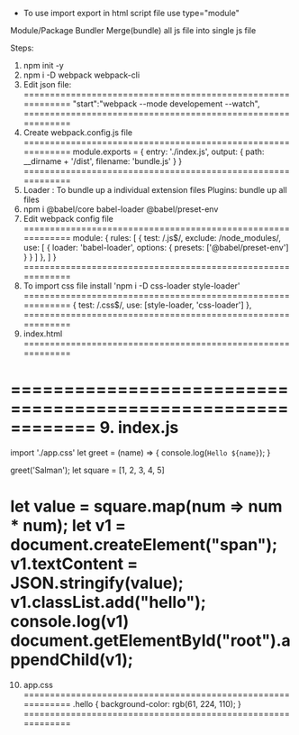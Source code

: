 * To use import export in html script file use type="module"

Module/Package Bundler
Merge(bundle) all js file into single js file

Steps:
1. npm init -y
2. npm i -D webpack webpack-cli
3. Edit json file:
============================================================
"start":"webpack --mode developement --watch",
============================================================
4. Create webpack.config.js file
============================================================
module.exports = {
  entry: './index.js',
  output: {
    path: __dirname + '/dist',
    filename: 'bundle.js'
  }
}
============================================================
4. Loader : To bundle up a individual extension files
   Plugins: bundle up all files
5. npm i @babel/core babel-loader @babel/preset-env
6. Edit webpack config file
============================================================
  module: {
    rules: [
      {
        test: /\.js$/,
        exclude: /node_modules/,
        use: [
          {
            loader: 'babel-loader',
            options: {
              presets: ['@babel/preset-env']
            }
          }
        ]
      },
    ]
  }
============================================================
7. To import css file install 'npm i -D css-loader style-loader'
============================================================
      {
        test: /\.css$/,
        use: [style-loader, 'css-loader']
      },
============================================================
8. index.html
============================================================
<!DOCTYPE html>
<html lang="en">
<head>
  <meta charset="UTF-8">
  <meta name="viewport" content="width=device-width, initial-scale=1.0">
  <title>Document</title>
</head>
<body>
  <div id="root"></div>


  <script src='./dist/bundle.js'></script>
  
</body>
</html>

============================================================
9. index.js 
============================================================
import './app.css'
let greet = (name) => {
  console.log(`Hello ${name}`);
}


greet('Salman');
let square = [1, 2, 3, 4, 5]

let value = square.map(num => num * num);
let v1 = document.createElement("span");
v1.textContent = JSON.stringify(value);
v1.classList.add("hello");
console.log(v1)
document.getElementById("root").appendChild(v1);
============================================================
10. app.css
============================================================
.hello {
  background-color: rgb(61, 224, 110);
}
============================================================